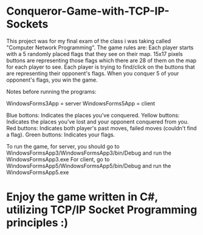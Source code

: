# Conqueror-Game-with-TCP-IP-Sockets
This project was for my final exam of the class i was taking called "Computer Network Programming".
The game rules are:
Each player starts with a 5 randomly placed flags that they see on their map. 15x17 pixels buttons are representing those flags which there are 28 of them on the map for each player to see.
Each player is trying to find/click on the buttons that are representing their opponent's flags. When you conquer 5 of your opponent's flags, you win the game.

Notes before running the programs:

WindowsForms3App = server
WindowsForms5App = client

Blue bottons: Indicates the places you've conquered.
Yellow buttons: Indicates the places you've lost and your opponent conquered from you.
Red buttons: Indicates both player's past moves, failed moves (couldn't find a flag).
Green buttons: Indicates your flags.

To run the game, for server, you should go to WindowsFormsApp3/WindowsFormsApp3/bin/Debug and run the WindowsFormsApp3.exe
For client, go to WindowsFormsApp5/WindowsFormsApp5/bin/Debug and run the WindowsFormsApp5.exe

# Enjoy the game written in C#, utilizing TCP/IP Socket Programming principles :)
